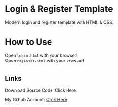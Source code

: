 # Login & Register Template

Modern login and register template with HTML & CSS.

#

# How to Use

Open `login.html` with your browser!<br>
Open `register.html` with your browser!

#

## Links

Download Source Code: [Click Here](https://github.com/dori-dev/login-register/archive/refs/heads/master.zip)

My Github Account: [Click Here](https://github.com/dori-dev/)
